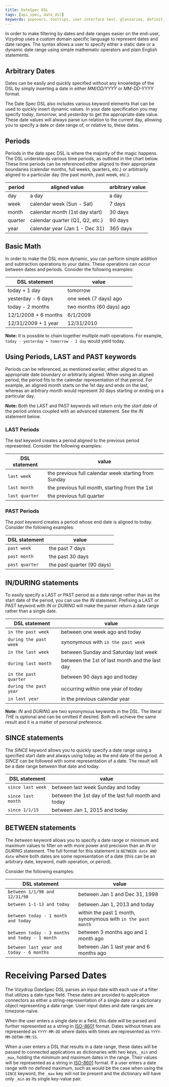 ```yaml
---
title: DateSpec DSL
tags: [api_spec, date_dsl]
keywords: popovers, tooltips, user interface text, glossaries, definitions
---
```


In order to make filtering by dates and date ranges easier on the end-user, Vizydrop uses a custom domain specific language to represent dates and date ranges.  The syntax allows a user to specify either a static date or a dynamic date range using simple mathematic operators and plain English statements.

## Arbitrary Dates

Dates can be easily and quickly specified without any knowledge of the DSL by simply inserting a date in either _MM/DD/YYYY_ or _MM-DD-YYYY_ format.

The Date Spec DSL also includes various keyword elements that can be used to quickly insert dynamic values.  In your date specification you may specify _today_, _tomorrow_, and _yesterday_ to get the appropriate date value.  These date values will always parse iun relation to the current day, allowing you to specify a date or date range of, or relative to, these dates.

## Periods

Periods in the date spec DSL is where the majority of the magic happens.  The DSL understands various time periods, as outlined in the chart below.  These time periods can be referenced either aligned to their appropriate boundaries (calendar months, full weeks, quarters, etc.) or arbitrarily aligned to a particular day (the past month, past week, etc.).

| period         | aligned value                  | arbitrary value                |
|----------------|--------------------------------|--------------------------------|
| day            | a day                          | a day                          |
| week           | calendar week (Sun - Sat)	  | 7 days                         |
| month          | calendar month (1st day start) | 30 days                        |
| quarter        | calendar quarter (Q1, Q2, etc.)| 90 days	  				       |
| year			 | calendar year (Jan 1 - Dec 31) | 365 days                       |

## Basic Math

In order to make the DSL more dynamic, you can perform simple addition and subtraction operations to your dates.  These operations can occur between dates and periods.  Consider the following examples:

| DSL statement                   | value                                          |
|---------------------------------|------------------------------------------------|
| today + 1 day                   | tomorrow                                       |
| yesterday - 6 days              | one week (7 days) ago                          |
| today - 2 months				  | two months (60 days) ago                       |
| 12/1/2008 + 6 months			  | 6/1/2009                                       |
| 12/31/2009 + 1 year			  | 12/31/2010                                     |

**Note:** It is possible to chain together multiple math operations.  For example, `today - yesterday + tomorrow - 1 day` would yield today.

## Using Periods, LAST and PAST keywords

Periods can be referenced, as mentioned earlier, either aligned to an appropriate date boundary or arbitrarily aligned.  When using an aligned period, the period fits to the calendar representation of that period.  For example, an aligned month starts on the 1st day and ends on the last, whereas an arbitrary month would represent 30 days starting or ending on a particular day.

**Note:** Both the LAST and PAST keywords will return only the _start date_ of the period unless coupled with an advanced statement.  See the _IN_ statement below.

### LAST Periods

The _last_ keyword creates a period aligned to the previous period represented.  Consider the following examples:

| DSL statement        | value                                                 |
|----------------------|-------------------------------------------------------|
| `last week`          | the previous full calendar week starting from Sunday  |
| `last month`         | the previous full month, starting from the 1st		   |
| `last quarter`	   | the previous full quarter                             |

### PAST Periods

The _past_ keyword creates a period whose end date is aligned to today.  Consider the following examples:

| DSL statement        | value                                                 |
|----------------------|-------------------------------------------------------|
| `past week`          | the past 7 days                                       |
| `past month`         | the past 30 days                            		   |
| `past quarter`	   | the past quarter (90 days)                            |

## IN/DURING statements

To easily specify a LAST or PAST period as a date range rather than as the start date of the period, you can use the _IN_ statement.  Prefixing a LAST or PAST keyword with _IN_ or _DURING_ will make the parser return a date range rather than a single date.

| DSL statement           | value                                          |
|-------------------------|------------------------------------------------|
| `in the past week`      | between one week ago and today                 |
| `during the past week`  | synonymous with `in the past week`             |
| `in the last week`	  | between Sunday and Saturday last week          |
| `during last month`	  | between the 1st of last month and the last day |
| `in the past quarter`   | between 90 days ago and today                  |
| `during the past year`  | occurring within one year of today             |
| `in last year`          | in the previous calendar year                  |

**Note:** _IN_ and _DURING_ are two synonymous keywords in the DSL.  The literal _THE_ is optional and can be omitted if desired.  Both will achieve the same result and it is a matter of personal preference.

## SINCE statements

The _SINCE_ keyword allows you to quickly specify a date range using a specified start date and always using today as the end date of the period.  A _SINCE_ can be followed with some representation of a date.  The result will be a date range between that date and today.

| DSL statement           | value                                                |
|-------------------------|------------------------------------------------------|
| `since last week`       | between last week Sunday and today                   |
| `since last month`	  | between the 1st day of the last full month and today |
| `since 1/1/15`		  | between Jan 1, 2015 and today                        |

## BETWEEN statements

The _between_ keyword allows you to specify a date range or minimum and maximum values to filter on with more power and precision than an _IN_ or _DURING_ statement.  The full format for this statement is `BETWEEN date AND date` where both dates are some representation of a date (this can be an arbitrary date, keyword, math operation, or period).

Consider the following examples:

| DSL statement                                  | value                                                        |
|------------------------------------------------|--------------------------------------------------------------|
| `between 1/1/98 and 12/31/98`                  | between Jan 1 and Dec 31, 1998                               |
| `between 1-1-13 and today`					 | between Jan 1, 2013 and today                                |
| `between today - 1 month and today`			 | within the past 1 month, synonymous with `in the past month` |
| `between today - 3 months and today - 1 month` | between 3 months ago and 1 month ago                         |
| `between last year and today - 6 months`       | between Jan 1 last year and 6 months ago                     |

# Receiving Parsed Dates

The Vizydrop DateSpec DSL parses an input date with each use of a filter that utilizes a date-type field.  These dates are provided to application connectors as either a string-representation of a single date or a dictionary object representing a date range.  User-input dates and date ranges are timezone-naive.

When the user enters a single date in a field, this date will be parsed and further represented as a string in [ISO-8601](http://www.iso.org/iso/catalogue_detail?csnumber=40874) format.  Dates without times are represented as `YYYY-MM-DD` where dates with times are represented as `YYYY-MM-DDTHH:MM:SS`.

When a user enters a DSL that results in a date range, these dates will be passed to connected applications as dictionaries with two keys, `_min` and `_max`, holding the minimum and maximum dates in the range.  Their values will be represented as a string in [ISO-8601](http://www.iso.org/iso/catalogue_detail?csnumber=40874) format.  If a user enters a date range with no defined maximum, such as would be the case when using the `SINCE` keyword, the `_max` key will not be present and the dictionary will have only `_min` as its single key-value pair.